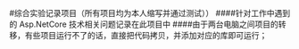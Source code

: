 #综合实验记录项目（所有项目均为本人缩写并通过测试））
####针对工作中遇到的 Asp.NetCore 技术相关问题记录在此项目中
####由于两台电脑之间项目的转移，有些项目运行不了的话，直接把代码拷贝，并添加对应的库即可运行；
